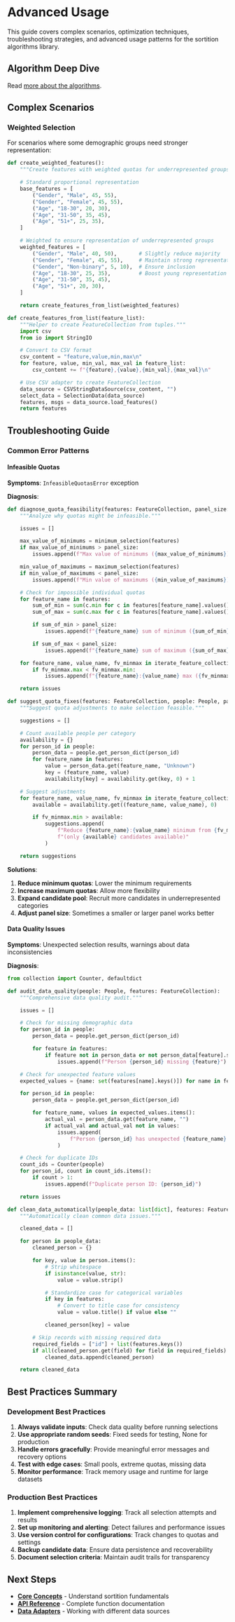 # Advanced Usage

This guide covers complex scenarios, optimization techniques, troubleshooting strategies, and advanced usage patterns for the sortition algorithms library.

## Algorithm Deep Dive

Read [more about the algorithms](concepts.md#selection-algorithms).

## Complex Scenarios

### Weighted Selection

For scenarios where some demographic groups need stronger representation:

```python
def create_weighted_features():
    """Create features with weighted quotas for underrepresented groups."""

    # Standard proportional representation
    base_features = [
        ("Gender", "Male", 45, 55),
        ("Gender", "Female", 45, 55),
        ("Age", "18-30", 20, 30),
        ("Age", "31-50", 35, 45),
        ("Age", "51+", 25, 35),
    ]

    # Weighted to ensure representation of underrepresented groups
    weighted_features = [
        ("Gender", "Male", 40, 50),       # Slightly reduce majority
        ("Gender", "Female", 45, 55),     # Maintain strong representation
        ("Gender", "Non-binary", 5, 10),  # Ensure inclusion
        ("Age", "18-30", 25, 35),         # Boost young representation
        ("Age", "31-50", 35, 45),
        ("Age", "51+", 20, 30),
    ]

    return create_features_from_list(weighted_features)

def create_features_from_list(feature_list):
    """Helper to create FeatureCollection from tuples."""
    import csv
    from io import StringIO

    # Convert to CSV format
    csv_content = "feature,value,min,max\n"
    for feature, value, min_val, max_val in feature_list:
        csv_content += f"{feature},{value},{min_val},{max_val}\n"

    # Use CSV adapter to create FeatureCollection
    data_source = CSVStringDataSource(csv_content, "")
    select_data = SelectionData(data_source)
    features, msgs = data_source.load_features()
    return features
```

## Troubleshooting Guide

### Common Error Patterns

#### Infeasible Quotas

**Symptoms**: `InfeasibleQuotasError` exception

**Diagnosis**:

```python
def diagnose_quota_feasibility(features: FeatureCollection, panel_size: int):
    """Analyze why quotas might be infeasible."""

    issues = []

    max_value_of_minimums = minimum_selection(features)
    if max_value_of_minimums > panel_size:
        issues.append(f"Max value of minimums ({max_value_of_minimums}) exceeds panel size ({panel_size})")

    min_value_of_maximums = maximum_selection(features)
    if min_value_of_maximums < panel_size:
        issues.append(f"Min value of maximums ({min_value_of_maximums}) is less than panel size ({panel_size})")

    # Check for impossible individual quotas
    for feature_name in features:
        sum_of_min = sum(c.min for c in features[feature_name].values())
        sum_of_max = sum(c.max for c in features[feature_name].values())

        if sum_of_min > panel_size:
            issues.append(f"{feature_name} sum of minimum ({sum_of_min}) exceeds panel size")

        if sum_of_max < panel_size:
            issues.append(f"{feature_name} sum of maximum ({sum_of_max}) is less than panel size")

    for feature_name, value_name, fv_minmax in iterate_feature_collection(features):
        if fv_minmax.max < fv_minmax.min:
            issues.append(f"{feature_name}:{value_name} max ({fv_minmax.max}) < min ({fv_minmax.min})")

    return issues

def suggest_quota_fixes(features: FeatureCollection, people: People, panel_size: int):
    """Suggest quota adjustments to make selection feasible."""

    suggestions = []

    # Count available people per category
    availability = {}
    for person_id in people:
        person_data = people.get_person_dict(person_id)
        for feature_name in features:
            value = person_data.get(feature_name, "Unknown")
            key = (feature_name, value)
            availability[key] = availability.get(key, 0) + 1

    # Suggest adjustments
    for feature_name, value_name, fv_minmax in iterate_feature_collection(features):
        available = availability.get((feature_name, value_name), 0)

        if fv_minmax.min > available:
            suggestions.append(
                f"Reduce {feature_name}:{value_name} minimum from {fv_minmax.min} to {available} "
                f"(only {available} candidates available)"
            )

    return suggestions
```

**Solutions**:

1. **Reduce minimum quotas**: Lower the minimum requirements
2. **Increase maximum quotas**: Allow more flexibility
3. **Expand candidate pool**: Recruit more candidates in underrepresented categories
4. **Adjust panel size**: Sometimes a smaller or larger panel works better

#### Data Quality Issues

**Symptoms**: Unexpected selection results, warnings about data inconsistencies

**Diagnosis**:

```python
from collection import Counter, defaultdict

def audit_data_quality(people: People, features: FeatureCollection):
    """Comprehensive data quality audit."""

    issues = []

    # Check for missing demographic data
    for person_id in people:
        person_data = people.get_person_dict(person_id)

        for feature in features:
            if feature not in person_data or not person_data[feature].strip():
                issues.append(f"Person {person_id} missing {feature}")

    # Check for unexpected feature values
    expected_values = {name: set(features[name].keys()]) for name in features}

    for person_id in people:
        person_data = people.get_person_dict(person_id)

        for feature_name, values in expected_values.items():
            actual_val = person_data.get(feature_name, "")
            if actual_val and actual_val not in values:
                issues.append(
                    f"Person {person_id} has unexpected {feature_name} value: '{actual_val}'"
                )

    # Check for duplicate IDs
    count_ids = Counter(people)
    for person_id, count in count_ids.items():
        if count > 1:
            issues.append(f"Duplicate person ID: {person_id}")

    return issues

def clean_data_automatically(people_data: list[dict], features: FeatureCollection):
    """Automatically clean common data issues."""

    cleaned_data = []

    for person in people_data:
        cleaned_person = {}

        for key, value in person.items():
            # Strip whitespace
            if isinstance(value, str):
                value = value.strip()

            # Standardize case for categorical variables
            if key in features:
                # Convert to title case for consistency
                value = value.title() if value else ""

            cleaned_person[key] = value

        # Skip records with missing required data
        required_fields = ["id"] + list(features.keys())
        if all(cleaned_person.get(field) for field in required_fields):
            cleaned_data.append(cleaned_person)

    return cleaned_data
```

## Best Practices Summary

### Development Best Practices

1. **Always validate inputs**: Check data quality before running selections
2. **Use appropriate random seeds**: Fixed seeds for testing, None for production
3. **Handle errors gracefully**: Provide meaningful error messages and recovery options
4. **Test with edge cases**: Small pools, extreme quotas, missing data
5. **Monitor performance**: Track memory usage and runtime for large datasets

### Production Best Practices

1. **Implement comprehensive logging**: Track all selection attempts and results
2. **Set up monitoring and alerting**: Detect failures and performance issues
3. **Use version control for configurations**: Track changes to quotas and settings
4. **Backup candidate data**: Ensure data persistence and recoverability
5. **Document selection criteria**: Maintain audit trails for transparency

## Next Steps

- **[Core Concepts](concepts.md)** - Understand sortition fundamentals
- **[API Reference](api-reference.md)** - Complete function documentation
- **[Data Adapters](adapters.md)** - Working with different data sources
